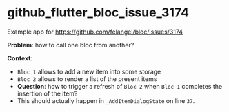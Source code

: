 # github_flutter_bloc_issue_3174

Example app for https://github.com/felangel/bloc/issues/3174

**Problem**: how to call one bloc from another?

**Context**:
- `Bloc 1` allows to add a new item into some storage
- `Bloc 2` allows to render a list of the present items
- **Question**: how to trigger a refresh of `Bloc 2` when `Bloc 1` completes the insertion of the item?
- This should actually happen in `_AddItemDialogState` on line `37`.
